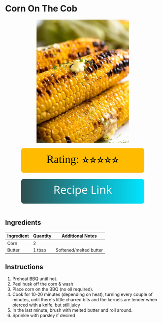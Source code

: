# Corn On The Cob
<p align="center">
  <img src="images/corn-on-the-cob.webp" width="300" height="400">
</p>

<div align="center">
  <img src="../graphics/svg/stars-5.svg" alt="Rating">
</div>

<br>

<div align="center">
  <a href="https://www.recipetineats.com/how-to-grill-corn/">
    <img src="../graphics/svg/link-button-recipe.svg" alt="Recipe Link">
  </a>
</div>

<br>

## Ingredients
| Ingredient | Quantity | Additional Notes |
| --- | --- | --- |
| Corn | 2 |
| Butter | 1 tbsp | Softened/melted butter |

## Instructions
1. Preheat BBQ until hot.
1. Peel husk off the corn & wash
1. Place corn on the BBQ (no oil required).
1. Cook for 10-20 minutes (depending on heat), turning every couple of minutes, until there's little charred bits and the kernels are tender when pierced with a knife, but still juicy
1. In the last minute, brush with melted butter and roll around.
1. Sprinkle with parsley if desired
